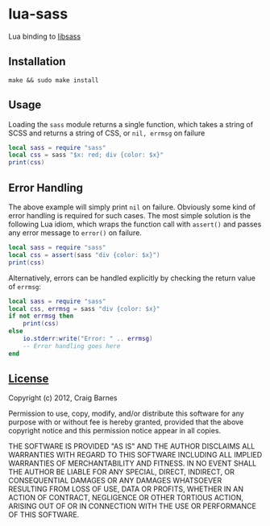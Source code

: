 lua-sass
========
Lua binding to [libsass](https://github.com/hcatlin/libsass)

Installation
------------

    make && sudo make install

Usage
-----

Loading the `sass` module returns a single function, which takes a string of
SCSS and returns a string of CSS, or `nil, errmsg` on failure

```lua
local sass = require "sass"
local css = sass "$x: red; div {color: $x}"
print(css)
```

Error Handling
--------------

The above example will simply print `nil` on failure. Obviously some kind of
error handling is required for such cases. The most simple solution is the
following Lua idiom, which wraps the function call with `assert()` and passes
any error message to `error()` on failure.

```lua
local sass = require "sass"
local css = assert(sass "div {color: $x}")
print(css)
```

Alternatively, errors can be handled explicitly by checking the return value
of `errmsg`:

```lua
local sass = require "sass"
local css, errmsg = sass "div {color: $x}"
if not errmsg then
    print(css)
else
    io.stderr:write("Error: " .. errmsg)
    -- Error handling goes here
end
```

[License](http://en.wikipedia.org/wiki/ISC_license "ISC license")
---------

Copyright (c) 2012, Craig Barnes

Permission to use, copy, modify, and/or distribute this software for any
purpose with or without fee is hereby granted, provided that the above
copyright notice and this permission notice appear in all copies.

THE SOFTWARE IS PROVIDED "AS IS" AND THE AUTHOR DISCLAIMS ALL WARRANTIES
WITH REGARD TO THIS SOFTWARE INCLUDING ALL IMPLIED WARRANTIES OF
MERCHANTABILITY AND FITNESS. IN NO EVENT SHALL THE AUTHOR BE LIABLE FOR ANY
SPECIAL, DIRECT, INDIRECT, OR CONSEQUENTIAL DAMAGES OR ANY DAMAGES
WHATSOEVER RESULTING FROM LOSS OF USE, DATA OR PROFITS, WHETHER IN AN ACTION
OF CONTRACT, NEGLIGENCE OR OTHER TORTIOUS ACTION, ARISING OUT OF OR IN
CONNECTION WITH THE USE OR PERFORMANCE OF THIS SOFTWARE.
